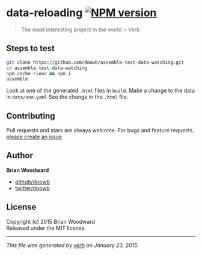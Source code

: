 # data-reloading [![NPM version](https://badge.fury.io/js/data-reloading.svg)](http://badge.fury.io/js/data-reloading)

> The most interesting project in the world > Verb

## Steps to test

```bash
git clone https://github.com/doowb/assemble-test-data-watching.git
cd assemble-test-data-watching
npm cache clear && npm i
assemble
```

Look at one of the generated `.html` files in `build`.
Make a change to the data in `data/one.yaml`
See the change in the `.html` file.

## Contributing
Pull requests and stars are always welcome. For bugs and feature requests, [please create an issue](https://github.com/doowb/data-reloading/issues)

## Author

**Brian Woodward**
 
+ [github/doowb](https://github.com/doowb)
+ [twitter/doowb](http://twitter.com/doowb) 

## License
Copyright (c) 2015 Brian Woodward  
Released under the MIT license

***

_This file was generated by [verb](https://github.com/assemble/verb) on January 23, 2015._

